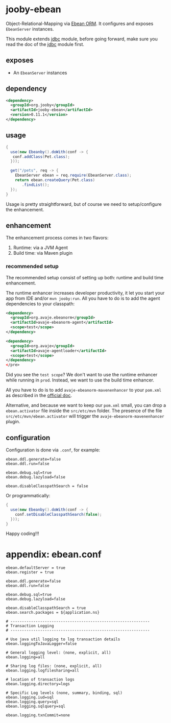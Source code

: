 # jooby-ebean

Object-Relational-Mapping via [Ebean ORM](http://ebean-orm.github.io). It configures and exposes ```EbeanServer``` instances.

This module extends [jdbc](/doc/jdbc) module, before going forward, make sure you read the doc of the [jdbc](/doc/jooby-dbc) module first.
 
## exposes

* An ```EbeanServer``` instances

## dependency

```xml
<dependency>
  <groupId>org.jooby</groupId>
  <artifactId>jooby-ebean</artifactId>
  <version>0.11.1</version>
</dependency>
```

## usage

```java
{
  use(new Ebeanby().doWith(conf -> {
   conf.addClass(Pet.class);
  }));

  get("/pets", req -> {
    EbeanServer ebean = req.require(EbeanServer.class);
    return ebean.createQuery(Pet.class)
       .findList();
  });
}
```

Usage is pretty straightforward, but of course we need to setup/configure the enhancement.

## enhancement
The enhancement process comes in two flavors:

1. Runtime: via a JVM Agent</li>
2. Build time: via Maven plugin</li>

### recommended setup

The recommended setup consist of setting up both: runtime and build time enhancement.

The runtime enhancer increases developer productivity, it let you start your app from IDE
and/or ```mvn jooby:run```. All you have to do is to add the agent dependencies to your
classpath:

```xml
<dependency>
  <groupId>org.avaje.ebeanorm</groupId>
  <artifactId>avaje-ebeanorm-agent</artifactId>
  <scope>test</scope>
</dependency>

<dependency>
  <groupId>org.avaje</groupId>
  <artifactId>avaje-agentloader</artifactId>
  <scope>test</scope>
</dependency>
</pre>
```

Did you see the ```test scope```? We don't want to use the runtime enhancer while
running in ```prod```. Instead, we want to use the build time enhancer.

All you have to do is to add ```avaje-ebeanorm-mavenenhancer``` to your ```pom.xml``` as described
in the [official doc](http://ebean-orm.github.io/docs#enhance_maven).

Alternative, and because we want to keep our ```pom.xml``` small, you can drop a ```ebean.activator```
file inside the ```src/etc/mvn``` folder. The presence of the file ```src/etc/mvn/ebean.activator```
will trigger the ```avaje-ebeanorm-mavenenhancer``` plugin.

## configuration

Configuration is done via ```.conf```, for example:

```properties
ebean.ddl.generate=false
ebean.ddl.run=false

ebean.debug.sql=true
ebean.debug.lazyload=false

ebean.disableClasspathSearch = false
```

Or programmatically:

```java
{
  use(new Ebeanby().doWith(conf -> {
    conf.setDisableClasspathSearch(false);
  }));
}
```

Happy coding!!!

# appendix: ebean.conf

```properties
ebean.defaultServer = true
ebean.register = true

ebean.ddl.generate=false
ebean.ddl.run=false

ebean.debug.sql=true
ebean.debug.lazyload=false

ebean.disableClasspathSearch = true
ebean.search.packages = ${application.ns}

# -------------------------------------------------------------
# Transaction Logging
# -------------------------------------------------------------

# Use java util logging to log transaction details
ebean.loggingToJavaLogger=false

# General logging level: (none, explicit, all)
ebean.logging=all

# Sharing log files: (none, explicit, all)
ebean.logging.logfilesharing=all

# location of transaction logs
ebean.logging.directory=logs

# Specific Log levels (none, summary, binding, sql)
ebean.logging.iud=sql
ebean.logging.query=sql
ebean.logging.sqlquery=sql

ebean.logging.txnCommit=none

```
